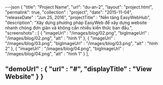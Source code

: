 ---json
{
"title": "Project Name",
"url": "du-an-2",
"layout": "project.html",
"permalink": true,
"collection" : "project",
"date": "2015-11-04",
"releaseDate" : "Jun 25, 2016",
"projectTitle" : "Nền tảng EasyWebHub",
"description": "Xây dựng phương pháp EasyWeb để xây dựng website nhanh chóng đơn giản và không cần nhiều kiến thức ban đầu.",
"screenshots" : [
   {
      "imageUrl" : "/images/blog/02.png",
      "bigImageUrl" : "/images/blog/02.png",
      "alt" : "hình 1"
   },
   {
     "imageUrl" : "/images/blog/03.png",
     "bigImageUrl" : "/images/blog/03.png",
     "alt" : "hình 2"
   },
   {
     "imageUrl" : "/images/blog/04.png",
     "bigImageUrl" : "/images/blog/04.png",
     "alt" : "hình 1"
   }
  ],

"demoUrl" : {
    "url" : "#",
    "displayTitle" : "View Website"
  }
}
---
